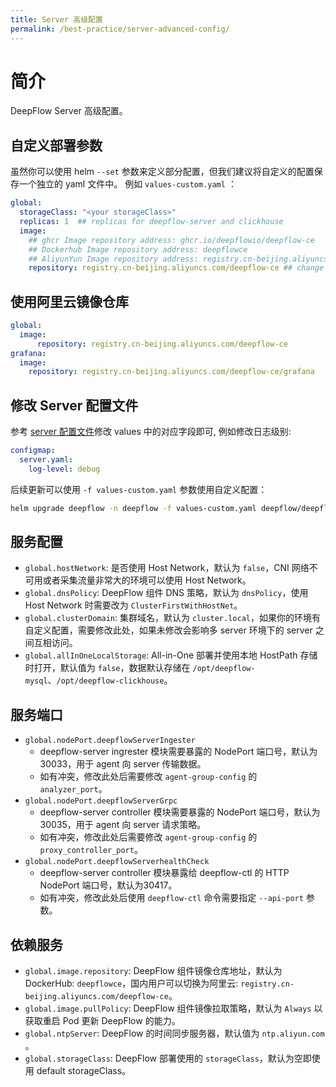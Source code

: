 ```yaml
---
title: Server 高级配置
permalink: /best-practice/server-advanced-config/
---
```


# 简介

DeepFlow Server 高级配置。

## 自定义部署参数

虽然你可以使用 helm `--set` 参数来定义部分配置，但我们建议将自定义的配置保存一个独立的 yaml 文件中。
例如 `values-custom.yaml` ：

```yaml
global:
  storageClass: "<your storageClass>"
  replicas: 1  ## replicas for deepflow-server and clickhouse
  image:
    ## ghcr Image repository address: ghcr.io/deepflowio/deepflow-ce
    ## Dockerhub Image repository address: deepflowce
    ## AliyunYun Image repository address: registry.cn-beijing.aliyuncs.com/deepflow-ce
    repository: registry.cn-beijing.aliyuncs.com/deepflow-ce ## change deepflow image registry to  aliyun
```

## 使用阿里云镜像仓库

```yaml
global:
  image:
      repository: registry.cn-beijing.aliyuncs.com/deepflow-ce
grafana:
  image:
    repository: registry.cn-beijing.aliyuncs.com/deepflow-ce/grafana
```

## 修改 Server 配置文件

参考 [server 配置文件](https://github.com/deepflowio/deepflow/blob/main/server/server.yaml)修改 values 中的对应字段即可,
例如修改日志级别:

```yaml
configmap:
  server.yaml:
    log-level: debug
```

后续更新可以使用 `-f values-custom.yaml` 参数使用自定义配置：

```bash
helm upgrade deepflow -n deepflow -f values-custom.yaml deepflow/deepflow
```

## 服务配置

- `global.hostNetwork`: 是否使用 Host Network，默认为 `false`，CNI 网络不可用或者采集流量非常大的环境可以使用 Host Network。
- `global.dnsPolicy`: DeepFlow 组件 DNS 策略，默认为 `dnsPolicy`，使用 Host Network 时需要改为 `ClusterFirstWithHostNet`。
- `global.clusterDomain`: 集群域名，默认为 `cluster.local`，如果你的环境有自定义配置，需要修改此处，如果未修改会影响多 server 环境下的 server 之间互相访问。
- `global.allInOneLocalStorage`: All-in-One 部署并使用本地 HostPath 存储时打开，默认值为 `false`，数据默认存储在 `/opt/deepflow-mysql`、`/opt/deepflow-clickhouse`。

## 服务端口

- `global.nodePort.deepflowServerIngester`
  - deepflow-server ingrester 模块需要暴露的 NodePort 端口号，默认为30033，用于 agent 向 server 传输数据。
  - 如有冲突，修改此处后需要修改 `agent-group-config` 的 `analyzer_port`。
- `global.nodePort.deepflowServerGrpc`
  - deepflow-server controller 模块需要暴露的 NodePort 端口号，默认为30035，用于 agent 向 server 请求策略。
  - 如有冲突，修改此处后需要修改 `agent-group-config` 的 `proxy_controller_port`。
- `global.nodePort.deepflowServerhealthCheck`
  - deepflow-server controller 模块暴露给 deepflow-ctl 的 HTTP NodePort 端口号，默认为30417。
  - 如有冲突，修改此处后使用 `deepflow-ctl` 命令需要指定 `--api-port` 参数。

## 依赖服务

- `global.image.repository`: DeepFlow 组件镜像仓库地址，默认为 DockerHub: `deepflowce`，国内用户可以切换为阿里云:  `registry.cn-beijing.aliyuncs.com/deepflow-ce`。
- `global.image.pullPolicy`: DeepFlow 组件镜像拉取策略，默认为 `Always` 以获取重启 Pod 更新 DeepFlow 的能力。
- `global.ntpServer`: DeepFlow 的时间同步服务器，默认值为 `ntp.aliyun.com` 。
- `global.storageClass`: DeepFlow 部署使用的 `storageClass`，默认为空即使用 default storageClass。

